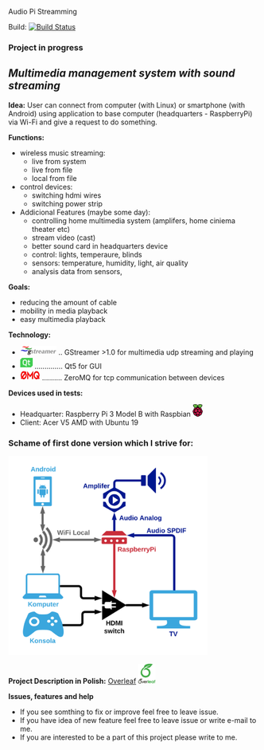 Audio Pi Streamming 

Build: [![Build Status](https://travis-ci.com/szymonjanas/AudioPiStreamming.svg?token=7zqskTqUVeesY8JKkTYf&branch=master)](https://travis-ci.com/szymonjanas/AudioPiStreamming)

### Project in progress
## _Multimedia management system with sound streaming_ 

**Idea:** User can connect from computer (with Linux) or smartphone (with Android) using application to base computer (headquarters - RaspberryPi) via Wi-Fi and give a request to do something. 

**Functions:**
- wireless music streaming: 
  - live from system 
  - live from file
  - local from file
- control devices:
     - switching hdmi wires
     - switching power strip
- Addicional Features (maybe some day):
  - controlling home multimedia system (amplifers, home ciniema theater etc)
  - stream video (cast)
  - better sound card in headquarters device
  - control: lights, temperaure, blinds
  - sensors: temperature, humidity, light, air quality
  - analysis data from sensors,
  
**Goals:**
- reducing the amount of cable
- mobility in media playback
- easy multimedia playback

**Technology:**
- <img src="https://github.com/szymonjanas/AudioPiStreamming/blob/master/githubgraphics/gst.png" /> 
  .. GStreamer >1.0 for multimedia udp streaming and playing
- <img src="https://github.com/szymonjanas/AudioPiStreamming/blob/master/githubgraphics/qt.png" width="25" height="25" /> 
   .............. Qt5 for GUI
- <img src="https://github.com/szymonjanas/AudioPiStreamming/blob/master/githubgraphics/zmq.jpg" width="40" height="20" /> 
   .......... ZeroMQ for tcp communication between devices

**Devices used in tests:**
- Headquarter: Raspberry Pi 3 Model B with Raspbian <img src="https://github.com/szymonjanas/AudioPiStreamming/blob/master/githubgraphics/RPi.png" width="20" height="25" />
- Client: Acer V5 AMD with Ubuntu 19

### Schame of first done version which I strive for:
<img src="https://github.com/szymonjanas/AudioPiStreamming/blob/master/githubgraphics/diagram.png" width="400" height="400" />

**Project Description in Polish:**
[Overleaf](https://www.overleaf.com/read/wfdrnmkphczn)
<img src="https://github.com/szymonjanas/AudioPiStreamming/blob/master/githubgraphics/ov.png" width="35" height="40" />

**Issues, features and help**
- If you see somthing to fix or improve feel free to leave issue.
- If you have idea of new feature feel free to leave issue or write e-mail to me.
- If you are interested to be a part of this project please write to me.
